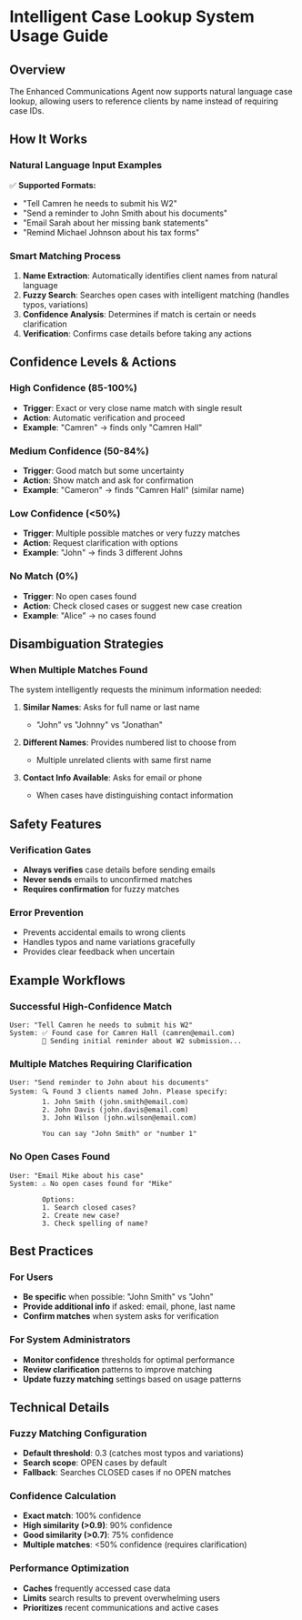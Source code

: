 # Intelligent Case Lookup System Usage Guide

## Overview

The Enhanced Communications Agent now supports natural language case lookup, allowing users to reference clients by name instead of requiring case IDs.

## How It Works

### Natural Language Input Examples
✅ **Supported Formats:**
- "Tell Camren he needs to submit his W2"
- "Send a reminder to John Smith about his documents"
- "Email Sarah about her missing bank statements" 
- "Remind Michael Johnson about his tax forms"

### Smart Matching Process

1. **Name Extraction**: Automatically identifies client names from natural language
2. **Fuzzy Search**: Searches open cases with intelligent matching (handles typos, variations)
3. **Confidence Analysis**: Determines if match is certain or needs clarification
4. **Verification**: Confirms case details before taking any actions

## Confidence Levels & Actions

### High Confidence (85-100%)
- **Trigger**: Exact or very close name match with single result
- **Action**: Automatic verification and proceed
- **Example**: "Camren" → finds only "Camren Hall" 

### Medium Confidence (50-84%)  
- **Trigger**: Good match but some uncertainty
- **Action**: Show match and ask for confirmation
- **Example**: "Cameron" → finds "Camren Hall" (similar name)

### Low Confidence (<50%)
- **Trigger**: Multiple possible matches or very fuzzy matches
- **Action**: Request clarification with options
- **Example**: "John" → finds 3 different Johns

### No Match (0%)
- **Trigger**: No open cases found
- **Action**: Check closed cases or suggest new case creation
- **Example**: "Alice" → no cases found

## Disambiguation Strategies

### When Multiple Matches Found
The system intelligently requests the minimum information needed:

1. **Similar Names**: Asks for full name or last name
   - "John" vs "Johnny" vs "Jonathan"

2. **Different Names**: Provides numbered list to choose from
   - Multiple unrelated clients with same first name

3. **Contact Info Available**: Asks for email or phone
   - When cases have distinguishing contact information

## Safety Features

### Verification Gates
- **Always verifies** case details before sending emails
- **Never sends** emails to unconfirmed matches
- **Requires confirmation** for fuzzy matches

### Error Prevention
- Prevents accidental emails to wrong clients
- Handles typos and name variations gracefully  
- Provides clear feedback when uncertain

## Example Workflows

### Successful High-Confidence Match
```
User: "Tell Camren he needs to submit his W2"
System: ✅ Found case for Camren Hall (camren@email.com)
        📧 Sending initial reminder about W2 submission...
```

### Multiple Matches Requiring Clarification
```
User: "Send reminder to John about his documents"
System: 🔍 Found 3 clients named John. Please specify:
        1. John Smith (john.smith@email.com)
        2. John Davis (john.davis@email.com)  
        3. John Wilson (john.wilson@email.com)
        
        You can say "John Smith" or "number 1"
```

### No Open Cases Found
```
User: "Email Mike about his case"
System: ⚠️ No open cases found for "Mike"
        
        Options:
        1. Search closed cases?
        2. Create new case?
        3. Check spelling of name?
```

## Best Practices

### For Users
- **Be specific** when possible: "John Smith" vs "John"
- **Provide additional info** if asked: email, phone, last name
- **Confirm matches** when system asks for verification

### For System Administrators
- **Monitor confidence** thresholds for optimal performance
- **Review clarification** patterns to improve matching
- **Update fuzzy matching** settings based on usage patterns

## Technical Details

### Fuzzy Matching Configuration
- **Default threshold**: 0.3 (catches most typos and variations)
- **Search scope**: OPEN cases by default
- **Fallback**: Searches CLOSED cases if no OPEN matches

### Confidence Calculation
- **Exact match**: 100% confidence
- **High similarity (>0.9)**: 90% confidence  
- **Good similarity (>0.7)**: 75% confidence
- **Multiple matches**: <50% confidence (requires clarification)

### Performance Optimization
- **Caches** frequently accessed case data
- **Limits** search results to prevent overwhelming users
- **Prioritizes** recent communications and active cases